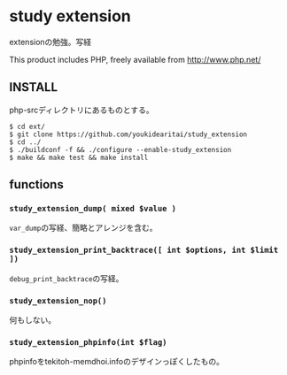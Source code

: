 # study extension

extensionの勉強。写経

This product includes PHP, freely available from http://www.php.net/

## INSTALL

php-srcディレクトリにあるものとする。

    $ cd ext/
    $ git clone https://github.com/youkidearitai/study_extension
    $ cd ../
    $ ./buildconf -f && ./configure --enable-study_extension
    $ make && make test && make install

## functions

### `study_extension_dump( mixed $value )`

`var_dump`の写経、簡略とアレンジを含む。

### `study_extension_print_backtrace([ int $options, int $limit ])`

`debug_print_backtrace`の写経。

### `study_extension_nop()`

何もしない。

### `study_extension_phpinfo(int $flag)`

phpinfoをtekitoh-memdhoi.infoのデザインっぽくしたもの。
